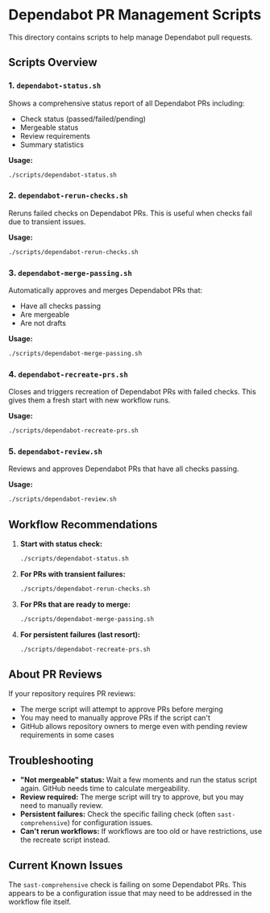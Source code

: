 # Dependabot PR Management Scripts

This directory contains scripts to help manage Dependabot pull requests.

## Scripts Overview

### 1. `dependabot-status.sh`
Shows a comprehensive status report of all Dependabot PRs including:
- Check status (passed/failed/pending)
- Mergeable status
- Review requirements
- Summary statistics

**Usage:**
```bash
./scripts/dependabot-status.sh
```

### 2. `dependabot-rerun-checks.sh`
Reruns failed checks on Dependabot PRs. This is useful when checks fail due to transient issues.

**Usage:**
```bash
./scripts/dependabot-rerun-checks.sh
```

### 3. `dependabot-merge-passing.sh`
Automatically approves and merges Dependabot PRs that:
- Have all checks passing
- Are mergeable
- Are not drafts

**Usage:**
```bash
./scripts/dependabot-merge-passing.sh
```

### 4. `dependabot-recreate-prs.sh`
Closes and triggers recreation of Dependabot PRs with failed checks. This gives them a fresh start with new workflow runs.

**Usage:**
```bash
./scripts/dependabot-recreate-prs.sh
```

### 5. `dependabot-review.sh`
Reviews and approves Dependabot PRs that have all checks passing.

**Usage:**
```bash
./scripts/dependabot-review.sh
```

## Workflow Recommendations

1. **Start with status check:**
   ```bash
   ./scripts/dependabot-status.sh
   ```

2. **For PRs with transient failures:**
   ```bash
   ./scripts/dependabot-rerun-checks.sh
   ```

3. **For PRs that are ready to merge:**
   ```bash
   ./scripts/dependabot-merge-passing.sh
   ```

4. **For persistent failures (last resort):**
   ```bash
   ./scripts/dependabot-recreate-prs.sh
   ```

## About PR Reviews

If your repository requires PR reviews:
- The merge script will attempt to approve PRs before merging
- You may need to manually approve PRs if the script can't
- GitHub allows repository owners to merge even with pending review requirements in some cases

## Troubleshooting

- **"Not mergeable" status:** Wait a few moments and run the status script again. GitHub needs time to calculate mergeability.
- **Review required:** The merge script will try to approve, but you may need to manually review.
- **Persistent failures:** Check the specific failing check (often `sast-comprehensive`) for configuration issues.
- **Can't rerun workflows:** If workflows are too old or have restrictions, use the recreate script instead.

## Current Known Issues

The `sast-comprehensive` check is failing on some Dependabot PRs. This appears to be a configuration issue that may need to be addressed in the workflow file itself.